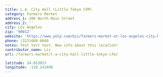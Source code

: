 ```yaml
---
title: L.A. City Hall (Little Tokyo CFM)
category: Farmers Market
address_1: 200 North Main Street
address_2: ''
city: Los Angeles
zip: '90012'
website: 'https://www.yelp.com/biz/farmers-market-at-los-angeles-city-hall-los-angeles'
phone: (323)660-8660
notes: Test test test. New info about this location!
contributor_name: Liz
url: /farmers-market/l-a-city-hall-little-tokyo-cfm/

latitude: 34.053057
longitude: -118.241898
---
```

